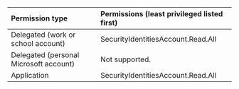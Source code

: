 |Permission type|Permissions (least privileged listed first)|
|:---|:---|
|Delegated (work or school account)|SecurityIdentitiesAccount.Read.All|
|Delegated (personal Microsoft account)|Not supported.|
|Application|SecurityIdentitiesAccount.Read.All|
